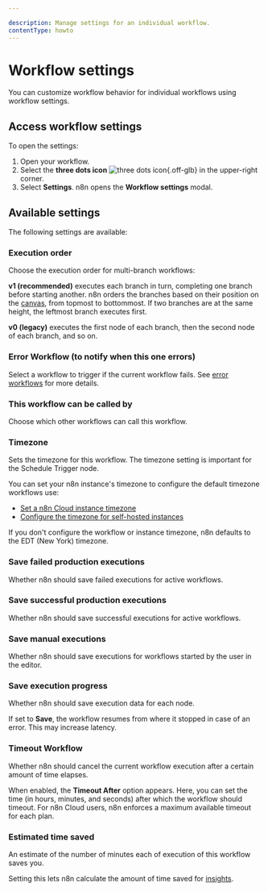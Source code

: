 ```yaml
---

description: Manage settings for an individual workflow.
contentType: howto
---
```


# Workflow settings

You can customize workflow behavior for individual workflows using workflow settings.

## Access workflow settings

To open the settings:

1. Open your workflow.
1. Select the **three dots icon** <span class="n8n-inline-image">![three dots icon](/_images/common-icons/three-dots-horizontal.png){.off-glb}</span> in the upper-right corner.
3. Select **Settings**. n8n opens the **Workflow settings** modal.

## Available settings

The following settings are available:

### Execution order

Choose the execution order for multi-branch workflows:

**v1 (recommended)** executes each branch in turn, completing one branch before starting another. n8n orders the branches based on their position on the [canvas](/glossary.md#canvas-n8n), from topmost to bottommost. If two branches are at the same height, the leftmost branch executes first.

**v0 (legacy)** executes the first node of each branch, then the second node of each branch, and so on.

### Error Workflow (to notify when this one errors)

Select a workflow to trigger if the current workflow fails. See [error workflows](/flow-logic/error-handling.md) for more details.

<!-- vale from-write-good.Passive = NO -->
### This workflow can be called by
<!-- vale from-write-good.Passive = YES -->

Choose which other workflows can call this workflow.

### Timezone

Sets the timezone for this workflow. The timezone setting is important for the Schedule Trigger node.

You can set your n8n instance's timezone to configure the default timezone workflows use:

* [Set a n8n Cloud instance timezone](/manage-cloud/set-cloud-timezone.md)
* [Configure the timezone for self-hosted instances](/hosting/configuration/environment-variables/timezone-localization.md)

If you don't configure the workflow or instance timezone, n8n defaults to the EDT (New York) timezone.

### Save failed production executions

Whether n8n should save failed executions for active workflows.

### Save successful production executions

Whether n8n should save successful executions for active workflows.

### Save manual executions

Whether n8n should save executions for workflows started by the user in the editor.

### Save execution progress

Whether n8n should save execution data for each node.

If set to **Save**, the workflow resumes from where it stopped in case of an error. This may increase latency.

### Timeout Workflow

Whether n8n should cancel the current workflow execution after a certain amount of time elapses.

When enabled, the **Timeout After** option appears. Here, you can set the time (in hours, minutes, and seconds) after which the workflow should timeout. For n8n Cloud users, n8n enforces a maximum available timeout for each plan.

### Estimated time saved

An estimate of the number of minutes each of execution of this workflow saves you.

Setting this lets n8n calculate the amount of time saved for [insights](/insights.md).
